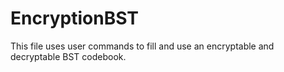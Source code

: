 # EncryptionBST
This file uses user commands to fill and use an encryptable and decryptable BST codebook.
